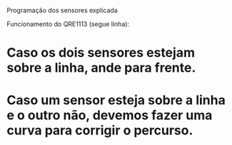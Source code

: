 Programação dos sensores explicada

Funcionamento do QRE1113 (segue linha):
# Caso os dois sensores estejam sobre a linha, ande para frente.
# Caso um sensor esteja sobre a linha e o outro não, devemos fazer uma curva para corrigir o percurso.
